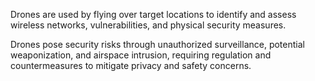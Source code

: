 Drones are used by flying over target locations to identify and assess wireless networks, vulnerabilities, and physical security measures.


Drones pose security risks through unauthorized surveillance, potential weaponization, and airspace intrusion, requiring regulation and countermeasures to mitigate privacy and safety concerns.